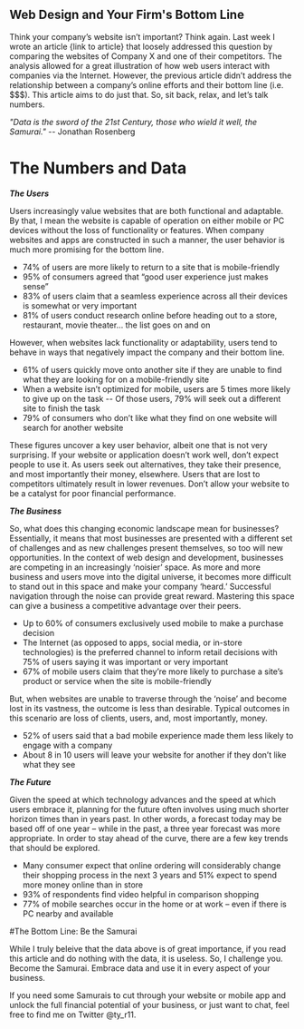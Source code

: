 ## Web Design and Your Firm's Bottom Line
Think your company’s website isn’t important?  Think again.  Last week I wrote an article {link to article} that loosely addressed this question by comparing the websites of Company X and one of their competitors.  The analysis allowed for a great illustration of how web users interact with companies via the Internet.  However, the previous article didn’t address the relationship between a company’s online efforts and their bottom line (i.e. $$$).   This article aims to do just that.  So, sit back, relax, and let’s talk numbers. 

*"Data is the sword of the 21st Century, those who wield it well, the Samurai."* -- Jonathan Rosenberg

# The Numbers and Data

***The Users***

Users increasingly value websites that are both functional and adaptable.  By that, I mean the website is capable of operation on either mobile or PC devices without the loss of functionality or features.  When company websites and apps are constructed in such a manner, the user behavior is much more promising for the bottom line.   

*	74% of users are more likely to return to a site that is mobile-friendly
*	95% of consumers agreed that “good user experience just makes sense”
*	83% of users claim that a seamless experience across all their devices is somewhat or very important
*	81% of users conduct research online before heading out to a store, restaurant, movie theater… the list goes on and on  

However, when websites lack functionality or adaptability, users tend to behave in ways that negatively impact the company and their bottom line.   

*	61% of users quickly move onto another site if they are unable to find what they are looking for on a mobile-friendly site
*	When a website isn’t optimized for mobile, users are 5 times more likely to give up on the task -- Of those users, 79% will seek out a different site to finish the task
*	79% of consumers who don’t like what they find on one website will search for another website

These figures uncover a key user behavior, albeit one that is not very surprising.  If your website or application doesn’t work well, don’t expect people to use it.  As users seek out alternatives, they take their presence, and most importantly their money, elsewhere. Users that are lost to competitors ultimately result in lower revenues.  Don’t allow your website to be a catalyst for poor financial performance. 

***The Business***

So, what does this changing economic landscape mean for businesses?  Essentially, it means that most businesses are presented with a different set of challenges and as new challenges present themselves, so too will new opportunities.  In the context of web design and development, businesses are competing in an increasingly ‘noisier’ space.  As more and more business and users move into the digital universe, it becomes more difficult to stand out in this space and make your company ‘heard.’  Successful navigation through the noise can provide great reward.  Mastering this space can give a business a competitive advantage over their peers.   

*	Up to 60% of consumers exclusively used mobile to make a purchase decision 
*	The Internet (as opposed to apps, social media, or in-store technologies) is the preferred channel to inform retail decisions with 75% of users saying it was important or very important 
*	67% of mobile users claim that they’re more likely to purchase a site’s product or service when the site is mobile-friendly

But, when websites are unable to traverse through the ‘noise’ and become lost in its vastness, the outcome is less than desirable.  Typical outcomes in this scenario are loss of clients, users, and, most importantly, money.  

*	52% of users said that a bad mobile experience made them less likely to engage with a company 
*	About 8 in 10 users will leave your website for another if they don’t like what they see

***The Future***

Given the speed at which technology advances and the speed at which users embrace it, planning for the future often involves using much shorter horizon times than in years past.  In other words, a forecast today may be based off of one year – while in the past, a three year forecast was more appropriate.  In order to stay ahead of the curve, there are a few key trends that should be explored.  

*	Many consumer expect that online ordering will considerably change their shopping process in the next 3 years and 51% expect to spend more money online than in store
*	93% of respondents find video helpful in comparison shopping
*	77% of mobile searches occur in the home or at work – even if there is PC nearby and available

#The Bottom Line: Be the Samurai

While I truly beleive that the data above is of great importance, if you read this article and do nothing with the data, it is useless. So, I challenge you.  Become the Samurai.  Embrace data and use it in every aspect of your business. 

If you need some Samurais to cut through your website or mobile app and unlock the full financial potential of your business, or just want to chat, feel free to find me on Twitter @ty_r11. 
